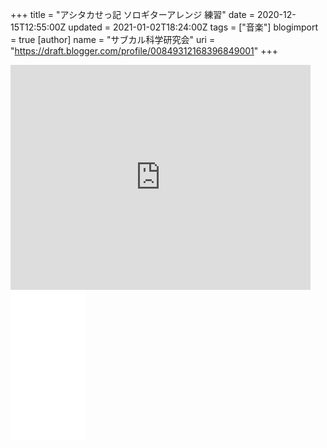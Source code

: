 +++
title = "アシタカせっ記 ソロギターアレンジ 練習"
date = 2020-12-15T12:55:00Z
updated = 2021-01-02T18:24:00Z
tags = ["音楽"]
blogimport = true 
[author]
	name = "サブカル科学研究会"
	uri = "https://draft.blogger.com/profile/00849312168396849001"
+++

<iframe style="background-image:url(https://i.ytimg.com/vi/27s4YHYZu7s/hqdefault.jpg)"  width="480" height="360" src="https://youtube.com/embed/27s4YHYZu7s" frameborder="0"></iframe> <iframe style="width:120px;height:240px;" marginwidth="0" marginheight="0" scrolling="no" frameborder="0" src="//rcm-fe.amazon-adsystem.com/e/cm?lt1=_blank&bc1=000000&IS2=1&bg1=FFFFFF&fc1=000000&lc1=0000FF&t=subculturesci-22&language=ja_JP&o=9&p=8&l=as4&m=amazon&f=ifr&ref=as_ss_li_til&asins=4845634759&linkId=9c74aed3eb09d83913eca87b94677aa2"></iframe>
